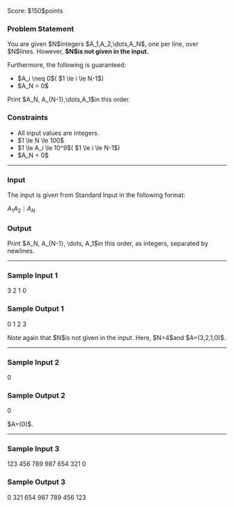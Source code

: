 
<div>

<span>

<span>

<p>
Score: $150$points
</p>

<div>

<section>

### **Problem Statement**

<p>
You are given $N$integers $A_1,A_2,\dots,A_N$, one per line, over $N$lines. However, 
<strong>
$N$is not given in the input.
</strong>


Furthermore, the following is guaranteed:
</p>

<ul>

<li>
$A_i \neq 0$( $1 \le i \le N-1$)
</li>

<li>
$A_N = 0$
</li>

</ul>

<p>
Print $A_N, A_{N-1},\dots,A_1$in this order.
</p>

</section>

</div>

<div>

<section>

### **Constraints**

<ul>

<li>
All input values are integers.
</li>

<li>
$1 \le N \le 100$
</li>

<li>
$1 \le A_i \le 10^9$( $1 \le i \le N-1$)
</li>

<li>
$A_N = 0$
</li>

</ul>

</section>

</div>

---

<div>

<div>

<section>

### **Input**

<p>
The input is given from Standard Input in the following format:
</p>

<div>

$A_1$$A_2$$\vdots$$A_N$
</div>

</section>

</div>

<div>

<section>

### **Output**

<p>
Print $A_N, A_{N-1}, \dots, A_1$in this order, as integers, separated by newlines.
</p>

</section>

</div>

</div>

---

<div>

<section>

### **Sample Input 1**

<div>

3
2
1
0

</div>

</section>

</div>

<div>

<section>

### **Sample Output 1**

<div>

0
1
2
3

</div>

<p>
Note again that $N$is not given in the input.
Here, $N=4$and $A=(3,2,1,0)$.
</p>

</section>

</div>

---

<div>

<section>

### **Sample Input 2**

<div>

0

</div>

</section>

</div>

<div>

<section>

### **Sample Output 2**

<div>

0

</div>

<p>
$A=(0)$.
</p>

</section>

</div>

---

<div>

<section>

### **Sample Input 3**

<div>

123
456
789
987
654
321
0

</div>

</section>

</div>

<div>

<section>

### **Sample Output 3**

<div>

0
321
654
987
789
456
123

</div>

</section>

</div>

</span>

</span>

</div>

